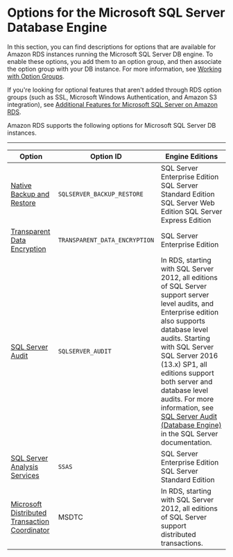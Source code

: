 # Options for the Microsoft SQL Server Database Engine<a name="Appendix.SQLServer.Options"></a>

In this section, you can find descriptions for options that are available for Amazon RDS instances running the Microsoft SQL Server DB engine\. To enable these options, you add them to an option group, and then associate the option group with your DB instance\. For more information, see [Working with Option Groups](USER_WorkingWithOptionGroups.md)\. 

If you're looking for optional features that aren't added through RDS option groups \(such as SSL, Microsoft Windows Authentication, and Amazon S3 integration\), see [Additional Features for Microsoft SQL Server on Amazon RDS](User.SQLServer.AdditionalFeatures.md)\.

Amazon RDS supports the following options for Microsoft SQL Server DB instances\. 


****  

| Option | Option ID | Engine Editions | 
| --- | --- | --- | 
|  [Native Backup and Restore](Appendix.SQLServer.Options.BackupRestore.md)  |  `SQLSERVER_BACKUP_RESTORE`  |  SQL Server Enterprise Edition SQL Server Standard Edition SQL Server Web Edition SQL Server Express Edition  | 
|  [Transparent Data Encryption](Appendix.SQLServer.Options.TDE.md)  |  `TRANSPARENT_DATA_ENCRYPTION`  |  SQL Server Enterprise Edition | 
|  [SQL Server Audit](Appendix.SQLServer.Options.Audit.md)  |  `SQLSERVER_AUDIT`  |  In RDS, starting with SQL Server 2012, all editions of SQL Server support server level audits, and Enterprise edition also supports database level audits\.  Starting with SQL Server SQL Server 2016 \(13\.x\) SP1, all editions support both server and database level audits\.  For more information, see [SQL Server Audit \(Database Engine\)](https://docs.microsoft.com/sql/relational-databases/security/auditing/sql-server-audit-database-engine?view=sql-server-2017) in the SQL Server documentation\. | 
|  [SQL Server Analysis Services](Appendix.SQLServer.Options.SSAS.md)  |  `SSAS`  |  SQL Server Enterprise Edition SQL Server Standard Edition  | 
|  [Microsoft Distributed Transaction Coordinator](Appendix.SQLServer.Options.MSDTC.md)  | MSDTC | In RDS, starting with SQL Server 2012, all editions of SQL Server support distributed transactions\. | 